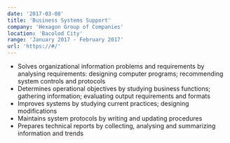 ```yaml
---
date: '2017-03-08'
title: 'Business Systems Support'
company: 'Hexagon Group of Companies'
location: 'Bacolod City'
range: 'January 2017 - February 2017'
url: 'https://#/'
---
```


- Solves organizational information problems and requirements by analysing requirements: designing computer programs; recommending system controls and protocols
- Determines operational objectives by studying business functions; gathering information; evaluating output requirements and formats
- Improves systems by studying current practices; designing modifications
- Maintains system protocols by writing and updating procedures
- Prepares technical reports by collecting, analysing and summarizing information and trends
